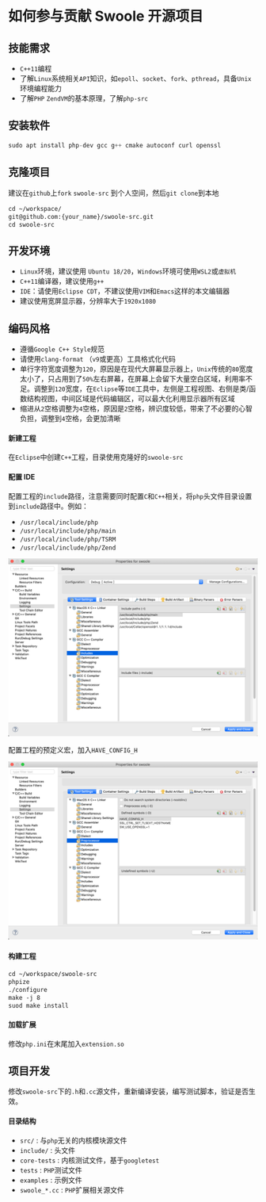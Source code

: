 如何参与贡献 Swoole 开源项目
=====

技能需求
----
* `C++11`编程
* 了解`Linux`系统相关`API`知识，如`epoll`、`socket`、`fork`、`pthread`，具备`Unix`环境编程能力
* 了解`PHP` `ZendVM`的基本原理，了解`php-src`

安装软件
----
```php
sudo apt install php-dev gcc g++ cmake autoconf curl openssl
```

克隆项目
----
建议在`github`上`fork` `swoole-src` 到个人空间，然后`git clone`到本地

```shell
cd ~/workspace/
git@github.com:{your_name}/swoole-src.git
cd swoole-src
```

开发环境
----
* `Linux`环境，建议使用 `Ubuntu 18/20`，`Windows`环境可使用`WSL2`或`虚拟机`
* `C++11`编译器，建议使用`g++`
* `IDE`：请使用`Eclipse CDT`，不建议使用`VIM`和`Emacs`这样的本文编辑器
* 建议使用宽屏显示器，分辨率大于`1920x1080`

编码风格
-----
* 遵循`Google C++ Style`规范
* 请使用`clang-format` （`v9`或更高）工具格式化代码
* 单行字符宽度调整为`120`，原因是在现代大屏幕显示器上，`Unix`传统的`80`宽度太小了，只占用到了`50%`左右屏幕，在屏幕上会留下大量空白区域，利用率不足。调整到`120`宽度，在`Eclipse`等`IDE`工具中，左侧是工程视图、右侧是类/函数结构视图，中间区域是代码编辑区，可以最大化利用显示器所有区域
* 缩进从`2`空格调整为`4`空格，原因是`2`空格，辨识度较低，带来了不必要的心智负担，调整到`4`空格，会更加清晰


#### 新建工程
在`Eclipse`中创建`C++`工程，目录使用克隆好的`swoole-src`

#### 配置 IDE
配置工程的`include`路径，注意需要同时配置`C`和`C++`相关，将`php`头文件目录设置到`include`路径中。例如：

* `/usr/local/include/php`
* `/usr/local/include/php/main`
* `/usr/local/include/php/TSRM`
* `/usr/local/include/php/Zend`

![include路径](1.png)


配置工程的预定义宏，加入`HAVE_CONFIG_H`

![宏](2.png)

#### 构建工程
```shell
cd ~/workspace/swoole-src
phpize
./configure
make -j 8
suod make install
```

#### 加载扩展
修改`php.ini`在末尾加入`extension.so`

项目开发
---
修改`swoole-src`下的`.h`和`.cc`源文件，重新编译安装，编写测试脚本，验证是否生效。

#### 目录结构

* `src/` : 与`php`无关的内核模块源文件
* `include/` : 头文件
* `core-tests` : 内核测试文件，基于`googletest`
* `tests` : `PHP`测试文件
* `examples` : 示例文件
* `swoole_*.cc` : `PHP`扩展相关源文件



